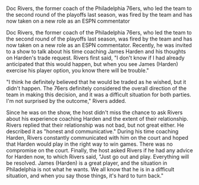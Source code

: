 # 

Doc Rivers, the former coach of the Philadelphia 76ers, who led the team to the second round of the playoffs last season, was fired by the team and has now taken on a new role as an ESPN commentator 
 

Doc Rivers, the former coach of the Philadelphia 76ers, who led the team to the second round of the playoffs last season, was fired by the team and has now taken on a new role as an ESPN commentator. Recently, he was invited to a show to talk about his time coaching James Harden and his thoughts on Harden's trade request. Rivers first said, "I don't know if I had already anticipated that this would happen, but when you see James (Harden) exercise his player option, you know there will be trouble."

"I think he definitely believed that he would be traded as he wished, but it didn't happen. The 76ers definitely considered the overall direction of the team in making this decision, and it was a difficult situation for both parties. I'm not surprised by the outcome," Rivers added.

Since he was on the show, the host didn't miss the chance to ask Rivers about his experience coaching Harden and the extent of their relationship. Rivers replied that their relationship was not bad, but not great either. He described it as "honest and communicative." During his time coaching Harden, Rivers constantly communicated with him on the court and hoped that Harden would play in the right way to win games. There was no compromise on the court. Finally, the host asked Rivers if he had any advice for Harden now, to which Rivers said, "Just go out and play. Everything will be resolved. James (Harden) is a great player, and the situation in Philadelphia is not what he wants. We all know that he is in a difficult situation, and when you say those things, it's hard to turn back."